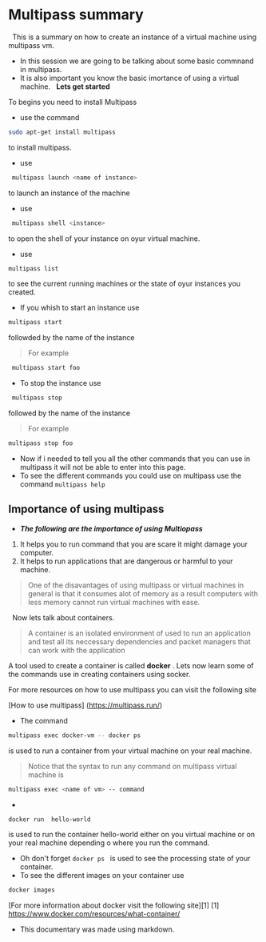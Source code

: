 # Multipass summary
&nbsp; This is a summary on how to create an instance of a virtual machine using multipass vm.
- In this session we are going to be talking about some basic commnand in multipass. 
- It is also important you know the basic imortance of using a virtual machine.
&nbsp; **Lets get started** 

To begins you need to install Multipass
-  use the command 
```bash 
sudo apt-get install multipass
```
to install multipass.

- use

```bash
 multipass launch <name of instance>
```
 
to launch an instance of the machine 

- use
 
```bash
 multipass shell <instance> 
```
 to open the shell of your instance on oyur virtual machine.

- use 
```bash
multipass list
```
to see the current running  machines or the state of oyur instances you created.

- If you whish to start an instance use 
```bash 
multipass start
```
followded by the name of the instance

  > For example 
```bash
 multipass start foo
```

- To stop the instance use 

```bash
 multipass stop
```
followed by the name of the instance
  > For example
 
```bash
multipass stop foo
```

- Now if i needed to tell you all the other commands that you can use in multipass it will not be able to enter into this page.
- To see the different commands you could use on multipass use the command `multipass help `

## Importance of  using multipass
* ***The following are the importance of using Multiopass***
1.  It helps you to run command that you are scare it might damage your computer.
1. It helps to  run applications that are dangerous or harmful to your machine.
> One of the disavantages of using multipass or virtual machines in general is that it consumes alot of memory as a result computers with less memory cannot run virtual machines with ease.

&nbsp; Now lets talk about containers. 
> A container is  an isolated environment of used to 
run an application and test all its neccessary dependencies and packet managers that can work with the application

A tool used to create a container is called **docker** . Lets now  learn some of the commands use in creating containers using socker.

For more resources on how to use multipass you can visit the following site

[How to use multipass]
(https://multipass.run/)
- The command 
```bash
multipass exec docker-vm -- docker ps
```
 is used to  run a container from your virtual machine on your real machine.
  > Notice that the syntax to run any command on multipass virtual machine is
```bash 
multipass exec <name of vm> -- command 
```  
-
 
```bash
docker run  hello-world
```
 is used to run the container hello-world either on you virtual machine or on your real machine depending o where you run the command.
- Oh don't forget `docker ps ` is used to see the processing state of your container. 
- To see the different images on your container use 
```bash 
docker images
```

 [For more information about docker visit the following site][1]
 [1]  https://www.docker.com/resources/what-container/
- This documentary was made using markdown.


